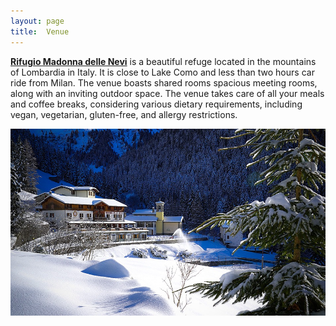 ```yaml
---
layout: page
title:  Venue
---
```


[**Rifugio Madonna delle Nevi**](https://www.madonnadellenevibg.it/) is a beautiful refuge located in the mountains of Lombardia in Italy. It is close to Lake Como and less than two hours car ride from Milan. The venue boasts shared rooms spacious meeting rooms, along with an inviting outdoor space. The venue takes care of all your meals and coffee breaks, considering various dietary requirements, including vegan, vegetarian, gluten-free, and allergy restrictions. 

<img src="/assets/image25/rifugio.jpg" width="800px" /> 

<!---

It is situated just a 1 hour and 30-minute car ride from Barcelona. The venue boasts shared rooms with bunk beds and two spacious meeting rooms, along with an inviting outdoor space. The venue takes care of all your meals and coffee breaks, considering various dietary requirements, including vegan, vegetarian, gluten-free, and allergy restrictions.

# Accomodation

[**El Rourell**](https://elrourell.com/el-rourell/) is located in a privileged location in the Vall d'en Bas, next to the Natural Park of the Garrotxa Volcanic Zone. It is situated just a 1 hour and 30-minute car ride from Barcelona. The venue boasts shared rooms with bunk beds and two spacious meeting rooms, along with an inviting outdoor space. The venue takes care of all your meals and coffee breaks, considering various dietary requirements, including vegan, vegetarian, gluten-free, and allergy restrictions.

# Workshop venue

[**Can Trona**](https://www.cantrona.cat/) (center of culture and nature of the Vall D'en Bas) is a facility with a study room, an auditorium, exhibition rooms, the tourism office and spaces for cultural activities, workshops, and congresses. Its main objectives are: to enhance rural heritage, bring culture closer to citizens, support local entities, offer educational activities, and work for sustainable tourism. The workshop venue is just a short 10-minute walk away from the accommodation.

<img src="/assets/image24/venue/rourell.jpeg" width="100%"/><img src="/assets/image24/venue/mountains.jpeg" width="100%"/><img src="/assets/image24/venue/olot.jpeg" width="100%"/><img src="/assets/image24/venue/auditorium.jpeg" width="100%"/>

## Travel Information:

[El Rourell on Google Maps](https://goo.gl/maps/x1LmRdbUqrosUoc46?coh=178573&entry=tt)

Barcelona is easily reachable by train or plane. We will leave from there on Sunday night, after the social event.

-->